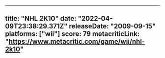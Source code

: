 
---
title: "NHL 2K10"
date: "2022-04-09T23:38:29.371Z"
releaseDate: "2009-09-15"
platforms: ["wii"]
score: 79
metacriticLink: "https://www.metacritic.com/game/wii/nhl-2k10"
---
